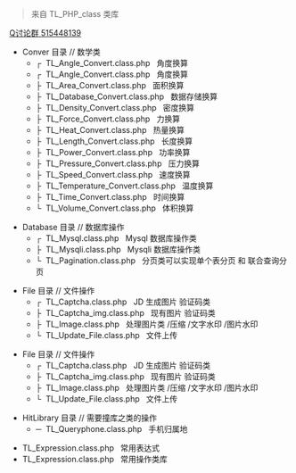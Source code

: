 <blockquote>来自 TL_PHP_class 类库</blockquote>
<a href="http://shang.qq.com/wpa/qunwpa?idkey=e27a9c0f8ed2ca398044bb5aa93c5f3d9b61a19efc76eda3104c4e61c469459a">Q讨论群 515448139</a>
<ul>
    <li>Conver 目录 // 数学类
        <ul>
            <li>┌&nbsp;&nbsp;TL_Angle_Convert.class.php&nbsp;&nbsp;&nbsp;角度换算</li>
            <li>┌&nbsp;&nbsp;TL_Angle_Convert.class.php&nbsp;&nbsp;&nbsp;角度换算</li>
            <li>├&nbsp;&nbsp;TL_Area_Convert.class.php&nbsp;&nbsp;&nbsp;面积换算</li>
            <li>├&nbsp;&nbsp;TL_Database_Convert.class.php&nbsp;&nbsp;&nbsp;数据存储换算</li>
            <li>├&nbsp;&nbsp;TL_Density_Convert.class.php&nbsp;&nbsp;&nbsp;密度换算</li>
            <li>├&nbsp;&nbsp;TL_Force_Convert.class.php&nbsp;&nbsp;&nbsp;力换算</li>    
            <li>├&nbsp;&nbsp;TL_Heat_Convert.class.php&nbsp;&nbsp;&nbsp;热量换算</li>
            <li>├&nbsp;&nbsp;TL_Length_Convert.class.php&nbsp;&nbsp;&nbsp;长度换算</li>
            <li>├&nbsp;&nbsp;TL_Power_Convert.class.php&nbsp;&nbsp;&nbsp;功率换算</li>
            <li>├&nbsp;&nbsp;TL_Pressure_Convert.class.php&nbsp;&nbsp;&nbsp;压力换算</li>
            <li>├&nbsp;&nbsp;TL_Speed_Convert.class.php&nbsp;&nbsp;&nbsp;速度换算</li>
            <li>├&nbsp;&nbsp;TL_Temperature_Convert.class.php&nbsp;&nbsp;&nbsp;温度换算</li>
            <li>├&nbsp;&nbsp;TL_Time_Convert.class.php&nbsp;&nbsp;&nbsp;时间换算</li>
            <li>└&nbsp;&nbsp;TL_Volume_Convert.class.php&nbsp;&nbsp;&nbsp;体积换算</li>
        </ul>
    </li>
</ul>

<ul>
    <li>Database 目录 // 数据库操作
        <ul>
            <li>┌&nbsp;&nbsp;TL_Mysql.class.php&nbsp;&nbsp;&nbsp;Mysql 数据库操作类</li>
            <li>├&nbsp;&nbsp;TL_Mysqli.class.php&nbsp;&nbsp;&nbsp;Mysqli 数据库操作类</li>
            <li>└&nbsp;&nbsp;TL_Pagination.class.php&nbsp;&nbsp;&nbsp;分页类可以实现单个表分页 和 联合查询分页</li>
        </ul>
    </li>
</ul>

<ul>
    <li>File 目录 // 文件操作
        <ul>
            <li>┌&nbsp;&nbsp;TL_Captcha.class.php&nbsp;&nbsp;&nbsp;JD 生成图片 验证码类</li>
            <li>├&nbsp;&nbsp;TL_Captcha_img.class.php&nbsp;&nbsp;&nbsp;现有图片 验证码类</li>
            <li>├&nbsp;&nbsp;TL_Image.class.php&nbsp;&nbsp;&nbsp;处理图片类 /压缩 /文字水印 /图片水印</li>
            <li>└&nbsp;&nbsp;TL_Update_File.class.php&nbsp;&nbsp;&nbsp;文件上传</li>
        </ul>
    </li>
</ul>

<ul>
    <li>File 目录 // 文件操作
        <ul>
            <li>┌&nbsp;&nbsp;TL_Captcha.class.php&nbsp;&nbsp;&nbsp;JD 生成图片 验证码类</li>
            <li>├&nbsp;&nbsp;TL_Captcha_img.class.php&nbsp;&nbsp;&nbsp;现有图片 验证码类</li>
            <li>├&nbsp;&nbsp;TL_Image.class.php&nbsp;&nbsp;&nbsp;处理图片类 /压缩 /文字水印 /图片水印</li>
            <li>└&nbsp;&nbsp;TL_Update_File.class.php&nbsp;&nbsp;&nbsp;文件上传</li>
        </ul>
    </li>
</ul>

<ul>
    <li>HitLibrary 目录 // 需要撞库之类的操作
        <ul>
            <li>─&nbsp;&nbsp;TL_Queryphone.class.php&nbsp;&nbsp;&nbsp;手机归属地</li>
        </ul>
    </li>
</ul>

<ul>
    <li>TL_Expression.class.php&nbsp;&nbsp;&nbsp;常用表达式 </li>
    <li>TL_Expression.class.php&nbsp;&nbsp;&nbsp;常用操作类库</li>
</ul>